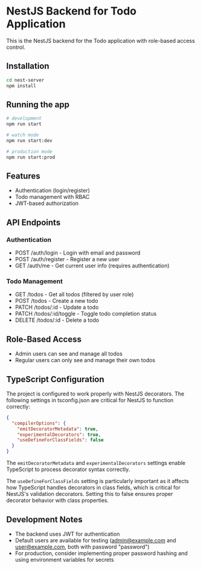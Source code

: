 
# NestJS Backend for Todo Application

This is the NestJS backend for the Todo application with role-based access control.

## Installation

```bash
cd nest-server
npm install
```

## Running the app

```bash
# development
npm run start

# watch mode
npm run start:dev

# production mode
npm run start:prod
```

## Features

- Authentication (login/register)
- Todo management with RBAC
- JWT-based authorization

## API Endpoints

### Authentication
- POST /auth/login - Login with email and password
- POST /auth/register - Register a new user
- GET /auth/me - Get current user info (requires authentication)

### Todo Management
- GET /todos - Get all todos (filtered by user role)
- POST /todos - Create a new todo
- PATCH /todos/:id - Update a todo
- PATCH /todos/:id/toggle - Toggle todo completion status
- DELETE /todos/:id - Delete a todo

## Role-Based Access
- Admin users can see and manage all todos
- Regular users can only see and manage their own todos

## TypeScript Configuration
The project is configured to work properly with NestJS decorators. The following settings in tsconfig.json are critical for NestJS to function correctly:

```json
{
  "compilerOptions": {
    "emitDecoratorMetadata": true,
    "experimentalDecorators": true,
    "useDefineForClassFields": false
  }
}
```

The `emitDecoratorMetadata` and `experimentalDecorators` settings enable TypeScript to process decorator syntax correctly.

The `useDefineForClassFields` setting is particularly important as it affects how TypeScript handles decorators in class fields, which is critical for NestJS's validation decorators. Setting this to false ensures proper decorator behavior with class properties.

## Development Notes
- The backend uses JWT for authentication
- Default users are available for testing (admin@example.com and user@example.com, both with password "password")
- For production, consider implementing proper password hashing and using environment variables for secrets
